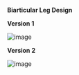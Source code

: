 **Biarticular Leg Design**

**Version 1**

![image](https://github.com/user-attachments/assets/2649ba62-b443-42fb-91ec-721c0da64072)

**Version 2**

![image](https://github.com/user-attachments/assets/2b5f1d8c-03a3-46fe-a3f2-bac1ba2dbef5)
